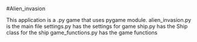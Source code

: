 #Alien_invasion

This application is a .py game that uses pygame module.
alien_invasion.py is the main file
settings.py has the settings for game
ship.py has the Ship class for the ship
game_functions.py has the game functions

